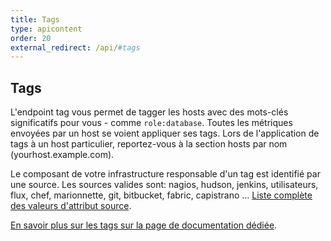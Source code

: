 ```yaml
---
title: Tags
type: apicontent
order: 20
external_redirect: /api/#tags
---
```


## Tags
L'endpoint tag vous permet de tagger les hosts avec des mots-clés significatifs pour vous - comme `role:database`.
Toutes les métriques envoyées par un host se voient appliquer ses tags. Lors de l'application de tags à un host particulier, reportez-vous à la section hosts par nom (yourhost.example.com).

Le composant de votre infrastructure responsable d'un tag est identifié par une source. Les sources valides sont: nagios, hudson, jenkins, utilisateurs, flux, chef, marionnette, git, bitbucket, fabric, capistrano ... [Liste complète des valeurs d'attribut source](/integrations/faq/list-of-api-source-attribute-value).

[En savoir plus sur les tags sur la page de documentation dédiée](/getting_started/tagging).